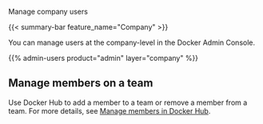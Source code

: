 Manage company users


{{< summary-bar feature_name="Company" >}}

You can manage users at the company-level in the Docker Admin Console.

{{% admin-users product="admin" layer="company" %}}

## Manage members on a team

Use Docker Hub to add a member to a team or remove a member from a team. For more details, see [Manage members in Docker Hub](../organization/members.md#manage-members-on-a-team).
